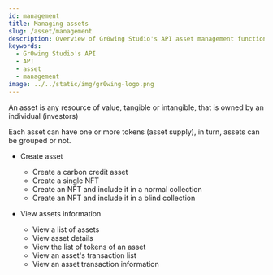 ```yaml
---
id: management
title: Managing assets
slug: /asset/management
description: Overview of Gr0wing Studio's API asset management functionalities
keywords:
  - Gr0wing Studio's API
  - API
  - asset
  - management
image: ../../static/img/gr0wing-logo.png
---
```


An asset is any resource of value, tangible or intangible, that is owned by an individual (investors)

Each asset can have one or more tokens (asset supply), in turn, assets can be grouped or not.

- Create asset

  - Create a carbon credit asset
  - Create a single NFT
  - Create an NFT and include it in a normal collection
  - Create an NFT and include it in a blind collection

- View assets information
  - View a list of assets
  - View asset details
  - View the list of tokens of an asset
  - View an asset's transaction list
  - View an asset transaction information
